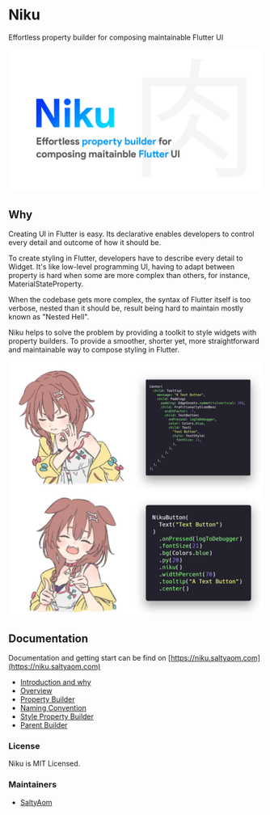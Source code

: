 # Niku
Effortless property builder for composing maintainable Flutter UI

<p align="center">
  <img src="https://raw.githubusercontent.com/saltyaom/niku/main/doc/images/niku.jpg" alt="Niku" />
</p>

## Why
Creating UI in Flutter is easy. Its declarative enables developers to control every detail and outcome of how it should be.

To create styling in Flutter, developers have to describe every detail to Widget. It's like low-level programming UI, having to adapt between property is hard when some are more complex than others, for instance, MaterialStateProperty.

When the codebase gets more complex, the syntax of Flutter itself is too verbose, nested than it should be, result being hard to maintain mostly known as "Nested Hell".

Niku helps to solve the problem by providing a toolkit to style widgets with property builders. To provide a smoother, shorter yet, more straightforward and maintainable way to compose styling in Flutter.

<p align="center">
  <img src="https://raw.githubusercontent.com/saltyaom/niku/main/doc/images/drake.jpg" alt="Comparison" />
</p>

## Documentation
Documentation and getting start can be find on [https://niku.saltyaom.com](https://niku.saltyaom.com)

- [Introduction and why](https://niku.saltyaom.com/docs/introduction)
- [Overview](https://niku.saltyaom.com/docs/overview)
- [Property Builder](https://niku.saltyaom.com/docs/property-builder)
- [Naming Convention](https://niku.saltyaom.com/docs/naming-convention)
- [Style Property Builder](https://niku.saltyaom.com/docs/style-builder)
- [Parent Builder](https://niku.saltyaom.com/docs/parent-builder)

### License
Niku is MIT Licensed.

### Maintainers
- [SaltyAom](https://github.com/saltyaom)
